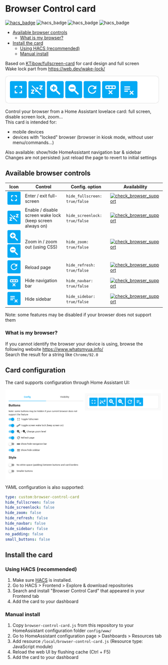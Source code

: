 # Browser Control card
[![hacs_badge](https://img.shields.io/badge/integrated%20in-HACS-%2303a9f4.svg?style=flat-square&logo=homeassistant&logoColor=white)](https://hacs.xyz/) ![hacs_badge](https://img.shields.io/github/languages/top/mathoudebine/homeassistant-browser-control-card?style=flat-square) ![hacs_badge](https://img.shields.io/github/license/mathoudebine/homeassistant-browser-control-card?style=flat-square) ![hacs_badge](https://img.shields.io/github/issues/mathoudebine/homeassistant-browser-control-card?style=flat-square) 

* [Available browser controls](#available-browser-controls)
  * [What is my browser?](#what-is-my-browser)
* [Install the card](#install-the-card)
  * [Using HACS (recommended)](#using-hacs-recommended)
  * [Manual install](#manual-install)

Based on [KTibow/fullscreen-card](https://github.com/KTibow/fullscreen-card) for card design and full screen  
Wake lock part from https://web.dev/wake-lock/

![Browser Control card](https://raw.githubusercontent.com/mathoudebine/homeassistant-browser-control-card/master/resources/browser-control-card.png)

Control your browser from a Home Assistant lovelace card: full screen, disable screen lock, zoom...  
This card is intended for:
* mobile devices
* devices with "locked" browser (browser in kiosk mode, without user menu/commands...)

Also available: show/hide HomeAssistant navigation bar & sidebar  
Changes are not persisted: just reload the page to revert to initial settings

## Available browser controls
| Icon                                                                                                                                                                                                                                                     | Control                                                   | Config. option                | Availability                                                                                                                                                                                                    |
|----------------------------------------------------------------------------------------------------------------------------------------------------------------------------------------------------------------------------------------------------------|-----------------------------------------------------------|-------------------------------|-----------------------------------------------------------------------------------------------------------------------------------------------------------------------------------------------------------------|
| ![Full-screen](https://raw.githubusercontent.com/mathoudebine/homeassistant-browser-control-card/master/resources/fullscreen.png)                                                                                                                        | Enter / exit full-screen                                  | `hide_fullscreen: true/false` | [![check_browser_support](https://img.shields.io/badge/check-browser%20support-%2339b54a.svg?style=flat-square&logo=googlechrome&logoColor=white)](https://caniuse.com/mdn-api_element_requestfullscreen)       |
| ![Wake lock](https://raw.githubusercontent.com/mathoudebine/homeassistant-browser-control-card/master/resources/wake_mode.png)                                                                                                                           | Enable / disable screen wake lock (keep screen always on) | `hide_screenlock: true/false` | [![check_browser_support](https://img.shields.io/badge/check-browser%20support-%2339b54a.svg?style=flat-square&logo=googlechrome&logoColor=white)](https://caniuse.com/wake-lock)                               |
| ![Zoom In](https://raw.githubusercontent.com/mathoudebine/homeassistant-browser-control-card/master/resources/zoom_in.png) ![Zoom out](https://raw.githubusercontent.com/mathoudebine/homeassistant-browser-control-card/master//resources/zoom_out.png) | Zoom in / zoom out (using CSS)                            | `hide_zoom: true/false`       | [![check_browser_support](https://img.shields.io/badge/check-browser%20support-%2339b54a.svg?style=flat-square&logo=googlechrome&logoColor=white)](https://caniuse.com/css-zoom)                                |
| ![Reload](https://raw.githubusercontent.com/mathoudebine/homeassistant-browser-control-card/master/resources/reload.png)                                                                                                                                 | Reload page                                               | `hide_refresh: true/false`    | [![check_browser_support](https://img.shields.io/badge/check-browser%20support-%2339b54a.svg?style=flat-square&logo=googlechrome&logoColor=white)](https://caniuse.com/mdn-api_location_reload)                 |
| ![Hide navigation bar](https://raw.githubusercontent.com/mathoudebine/homeassistant-browser-control-card/master/resources/hide_navbar.png)                                                                                                               | Hide navigation bar                                       | `hide_navbar: true/false`     | [![check_browser_support](https://img.shields.io/badge/check-browser%20support-%2339b54a.svg?style=flat-square&logo=googlechrome&logoColor=white)](https://caniuse.com/mdn-api_cssstyledeclaration_setproperty) |
| ![Hide sidebar](https://raw.githubusercontent.com/mathoudebine/homeassistant-browser-control-card/master/resources/hide_sidebar.png)                                                                                                                     | Hide sidebar                                              | `hide_sidebar: true/false`    | [![check_browser_support](https://img.shields.io/badge/check-browser%20support-%2339b54a.svg?style=flat-square&logo=googlechrome&logoColor=white)](https://caniuse.com/mdn-api_cssstyledeclaration_setproperty) |


Note: some features may be disabled if your browser does not support them  

### What is my browser?
If you cannot identify the browser your device is using, browse the following website https://www.whatsmyua.info/  
Search the result for a string like `Chrome/92.0`

## Card configuration
The card supports configuration through Home Assistant UI:

![Configuration UI](https://raw.githubusercontent.com/mathoudebine/homeassistant-browser-control-card/master/resources/card_configuration_ui.png)

YAML configuration is also supported:
```yaml
type: custom:browser-control-card
hide_fullscreen: false
hide_screenlock: false
hide_zoom: false
hide_refresh: false
hide_navbar: false
hide_sidebar: false
no_padding: false
small_buttons: false
```

## Install the card
### Using HACS (recommended)
1. Make sure [HACS](https://hacs.xyz/) is installed.  
2. Go to HACS > Frontend > Explore & download repositories  
3. Search and install "Browser Control Card" that appeared in your Frontend tab  
4. Add the card to your dashboard  

### Manual install
1. Copy `browser-control-card.js` from this repository to your HomeAssistant configuration folder `config/www/`  
2. Go to HomeAssistant configuration page > Dashboards > Resources tab
3. Add resource `/local/browser-control-card.js` (Resource type: JavaScript module)
4. Reload the web UI by flushing cache (Ctrl + F5)
5. Add the card to your dashboard
